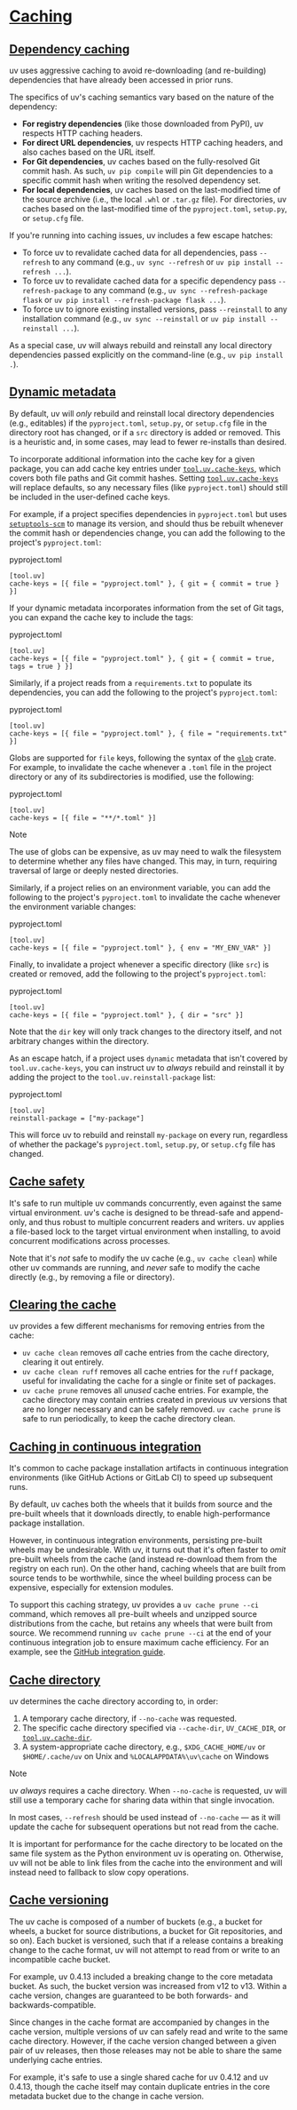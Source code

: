 # [Caching](#caching)

## [Dependency caching](#dependency-caching)

uv uses aggressive caching to avoid re-downloading (and re-building) dependencies that have already been accessed in prior runs.

The specifics of uv's caching semantics vary based on the nature of the dependency:

- **For registry dependencies** (like those downloaded from PyPI), uv respects HTTP caching headers.
- **For direct URL dependencies**, uv respects HTTP caching headers, and also caches based on the URL itself.
- **For Git dependencies**, uv caches based on the fully-resolved Git commit hash. As such, `uv pip compile` will pin Git dependencies to a specific commit hash when writing the resolved dependency set.
- **For local dependencies**, uv caches based on the last-modified time of the source archive (i.e., the local `.whl` or `.tar.gz` file). For directories, uv caches based on the last-modified time of the `pyproject.toml`, `setup.py`, or `setup.cfg` file.

If you're running into caching issues, uv includes a few escape hatches:

- To force uv to revalidate cached data for all dependencies, pass `--refresh` to any command (e.g., `uv sync --refresh` or `uv pip install --refresh ...`).
- To force uv to revalidate cached data for a specific dependency pass `--refresh-package` to any command (e.g., `uv sync --refresh-package flask` or `uv pip install --refresh-package flask ...`).
- To force uv to ignore existing installed versions, pass `--reinstall` to any installation command (e.g., `uv sync --reinstall` or `uv pip install --reinstall ...`).

As a special case, uv will always rebuild and reinstall any local directory dependencies passed explicitly on the command-line (e.g., `uv pip install .`).

## [Dynamic metadata](#dynamic-metadata)

By default, uv will *only* rebuild and reinstall local directory dependencies (e.g., editables) if the `pyproject.toml`, `setup.py`, or `setup.cfg` file in the directory root has changed, or if a `src` directory is added or removed. This is a heuristic and, in some cases, may lead to fewer re-installs than desired.

To incorporate additional information into the cache key for a given package, you can add cache key entries under [`tool.uv.cache-keys`](https://docs.astral.sh/uv/reference/settings/#cache-keys), which covers both file paths and Git commit hashes. Setting [`tool.uv.cache-keys`](https://docs.astral.sh/uv/reference/settings/#cache-keys) will replace defaults, so any necessary files (like `pyproject.toml`) should still be included in the user-defined cache keys.

For example, if a project specifies dependencies in `pyproject.toml` but uses [`setuptools-scm`](https://pypi.org/project/setuptools-scm/) to manage its version, and should thus be rebuilt whenever the commit hash or dependencies change, you can add the following to the project's `pyproject.toml`:

pyproject.toml

```
[tool.uv]
cache-keys = [{ file = "pyproject.toml" }, { git = { commit = true } }]

```

If your dynamic metadata incorporates information from the set of Git tags, you can expand the cache key to include the tags:

pyproject.toml

```
[tool.uv]
cache-keys = [{ file = "pyproject.toml" }, { git = { commit = true, tags = true } }]

```

Similarly, if a project reads from a `requirements.txt` to populate its dependencies, you can add the following to the project's `pyproject.toml`:

pyproject.toml

```
[tool.uv]
cache-keys = [{ file = "pyproject.toml" }, { file = "requirements.txt" }]

```

Globs are supported for `file` keys, following the syntax of the [`glob`](https://docs.rs/glob/0.3.1/glob/struct.Pattern.html) crate. For example, to invalidate the cache whenever a `.toml` file in the project directory or any of its subdirectories is modified, use the following:

pyproject.toml

```
[tool.uv]
cache-keys = [{ file = "**/*.toml" }]

```

Note

The use of globs can be expensive, as uv may need to walk the filesystem to determine whether any files have changed. This may, in turn, requiring traversal of large or deeply nested directories.

Similarly, if a project relies on an environment variable, you can add the following to the project's `pyproject.toml` to invalidate the cache whenever the environment variable changes:

pyproject.toml

```
[tool.uv]
cache-keys = [{ file = "pyproject.toml" }, { env = "MY_ENV_VAR" }]

```

Finally, to invalidate a project whenever a specific directory (like `src`) is created or removed, add the following to the project's `pyproject.toml`:

pyproject.toml

```
[tool.uv]
cache-keys = [{ file = "pyproject.toml" }, { dir = "src" }]

```

Note that the `dir` key will only track changes to the directory itself, and not arbitrary changes within the directory.

As an escape hatch, if a project uses `dynamic` metadata that isn't covered by `tool.uv.cache-keys`, you can instruct uv to *always* rebuild and reinstall it by adding the project to the `tool.uv.reinstall-package` list:

pyproject.toml

```
[tool.uv]
reinstall-package = ["my-package"]

```

This will force uv to rebuild and reinstall `my-package` on every run, regardless of whether the package's `pyproject.toml`, `setup.py`, or `setup.cfg` file has changed.

## [Cache safety](#cache-safety)

It's safe to run multiple uv commands concurrently, even against the same virtual environment. uv's cache is designed to be thread-safe and append-only, and thus robust to multiple concurrent readers and writers. uv applies a file-based lock to the target virtual environment when installing, to avoid concurrent modifications across processes.

Note that it's *not* safe to modify the uv cache (e.g., `uv cache clean`) while other uv commands are running, and *never* safe to modify the cache directly (e.g., by removing a file or directory).

## [Clearing the cache](#clearing-the-cache)

uv provides a few different mechanisms for removing entries from the cache:

- `uv cache clean` removes *all* cache entries from the cache directory, clearing it out entirely.
- `uv cache clean ruff` removes all cache entries for the `ruff` package, useful for invalidating the cache for a single or finite set of packages.
- `uv cache prune` removes all *unused* cache entries. For example, the cache directory may contain entries created in previous uv versions that are no longer necessary and can be safely removed. `uv cache prune` is safe to run periodically, to keep the cache directory clean.

## [Caching in continuous integration](#caching-in-continuous-integration)

It's common to cache package installation artifacts in continuous integration environments (like GitHub Actions or GitLab CI) to speed up subsequent runs.

By default, uv caches both the wheels that it builds from source and the pre-built wheels that it downloads directly, to enable high-performance package installation.

However, in continuous integration environments, persisting pre-built wheels may be undesirable. With uv, it turns out that it's often faster to *omit* pre-built wheels from the cache (and instead re-download them from the registry on each run). On the other hand, caching wheels that are built from source tends to be worthwhile, since the wheel building process can be expensive, especially for extension modules.

To support this caching strategy, uv provides a `uv cache prune --ci` command, which removes all pre-built wheels and unzipped source distributions from the cache, but retains any wheels that were built from source. We recommend running `uv cache prune --ci` at the end of your continuous integration job to ensure maximum cache efficiency. For an example, see the [GitHub integration guide](../../guides/integration/github/#caching).

## [Cache directory](#cache-directory)

uv determines the cache directory according to, in order:

1. A temporary cache directory, if `--no-cache` was requested.
1. The specific cache directory specified via `--cache-dir`, `UV_CACHE_DIR`, or [`tool.uv.cache-dir`](../../reference/settings/#cache-dir).
1. A system-appropriate cache directory, e.g., `$XDG_CACHE_HOME/uv` or `$HOME/.cache/uv` on Unix and `%LOCALAPPDATA%\uv\cache` on Windows

Note

uv *always* requires a cache directory. When `--no-cache` is requested, uv will still use a temporary cache for sharing data within that single invocation.

In most cases, `--refresh` should be used instead of `--no-cache` — as it will update the cache for subsequent operations but not read from the cache.

It is important for performance for the cache directory to be located on the same file system as the Python environment uv is operating on. Otherwise, uv will not be able to link files from the cache into the environment and will instead need to fallback to slow copy operations.

## [Cache versioning](#cache-versioning)

The uv cache is composed of a number of buckets (e.g., a bucket for wheels, a bucket for source distributions, a bucket for Git repositories, and so on). Each bucket is versioned, such that if a release contains a breaking change to the cache format, uv will not attempt to read from or write to an incompatible cache bucket.

For example, uv 0.4.13 included a breaking change to the core metadata bucket. As such, the bucket version was increased from v12 to v13. Within a cache version, changes are guaranteed to be both forwards- and backwards-compatible.

Since changes in the cache format are accompanied by changes in the cache version, multiple versions of uv can safely read and write to the same cache directory. However, if the cache version changed between a given pair of uv releases, then those releases may not be able to share the same underlying cache entries.

For example, it's safe to use a single shared cache for uv 0.4.12 and uv 0.4.13, though the cache itself may contain duplicate entries in the core metadata bucket due to the change in cache version.
